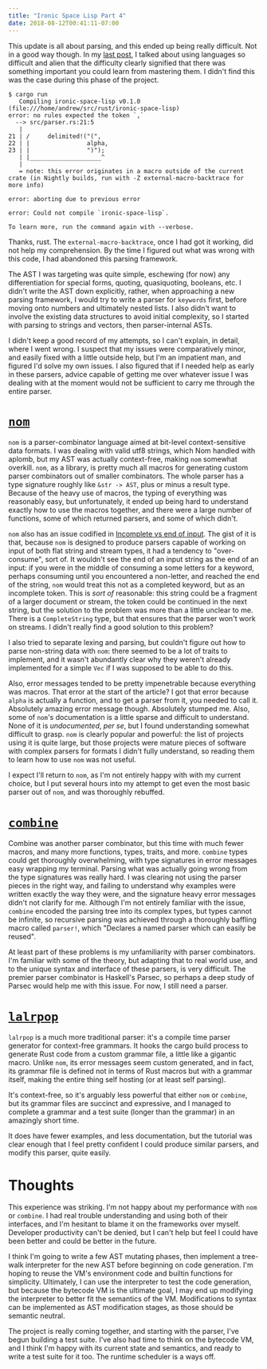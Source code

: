 ```yaml
---
title: "Ironic Space Lisp Part 4"
date: 2018-08-12T00:41:11-07:00
---
```


This update is all about parsing, and this ended up being really difficult. Not
in a good way though. In my [last post][last_post], I talked about using
languages so difficult and alien that the difficulty clearly signified that
there was something important you could learn from mastering them. I didn't find
this was the case during this phase of the project.


```
$ cargo run
   Compiling ironic-space-lisp v0.1.0 (file:///home/andrew/src/rust/ironic-space-lisp)                                                                                                                                                       
error: no rules expected the token `,`
  --> src/parser.rs:21:5
   |
21 | /     delimited!("(",
22 | |                alpha,
23 | |                ")");
   | |____________________^
   |
   = note: this error originates in a macro outside of the current crate (in Nightly builds, run with -Z external-macro-backtrace for more info)

error: aborting due to previous error

error: Could not compile `ironic-space-lisp`.

To learn more, run the command again with --verbose.
```


Thanks, rust. The `external-macro-backtrace`, once I had got it working, did not
help my comprehension. By the time I figured out what was wrong with this code,
I had abandoned this parsing framework.

The AST I was targeting was quite simple, eschewing (for now) any
differentiation for special forms, quoting, quasiquoting, booleans, etc. I
didn't write the AST down explicitly, rather, when approaching a new parsing
framework, I would try to write a parser for `keywords` first, before moving
onto numbers and ultimately nested lists. I also didn't want to involve the
existing data structures to avoid initial complexity, so I started with parsing
to strings and vectors, then parser-internal ASTs.

I didn't keep a good record of my attempts, so I can't explain, in detail, where
I went wrong. I suspect that my issues were comparatively minor, and easily
fixed with a little outside help, but I'm an impatient man, and figured I'd
solve my own issues. I also figured that if I needed help as early in these
parsers, advice capable of getting me over whatever issue I was dealing with
at the moment would not be sufficient to carry me through the entire parser.

# [`nom`][nom_link]

`nom` is a parser-combinator language aimed at bit-level context-sensitive data
formats. I was dealing with valid utf8 strings, which Nom handled with aplomb,
but my AST was actually context-free, making `nom` somewhat overkill. `nom`, as
a library, is pretty much all macros for generating custom parser combinators
out of smaller combinators. The whole parser has a type signature roughly like
`&str -> AST`, plus or minus a result type. Because of the heavy use of macros,
the typing of everything was reasonably easy, but unfortunately, it ended up
being hard to understand exactly how to use the macros together, and there were
a large number of functions, some of which returned parsers, and some of which
didn't.

`nom` also has an issue codified in [Incomplete vs end of input][nom_issue]. The
gist of it is that, because `nom` is designed to produce parsers capable of
working on input of both flat string and stream types, it had a tendency to
"over-consume", sort of. It wouldn't see the end of an input string as the end of
an input: if you were in the middle of consuming a some letters for a keyword,
perhaps consuming until you encountered a non-letter, and reached the end of the
string, `nom` would treat this not as a completed keyword, but as an incomplete
token. This is _sort of_ reasonable: this string could be a fragment of a larger
document or stream, the token could be continued in the next string, but the
solution to the problem was more than a little unclear to me. There is a
`CompleteString` type, but that ensures that the parser won't work on streams. I
didn't really find a good solution to this problem?

I also tried to separate lexing and parsing, but couldn't figure out how to
parse non-string data with `nom`: there seemed to be a lot of traits to
implement, and it wasn't abundantly clear why they weren't already implemented
for a simple `Vec` if I was supposed to be able to do this.

Also, error messages tended to be pretty impenetrable because everything was
macros. That error at the start of the article? I got that error because `alpha`
is actually a function, and to get a parser from it, you needed to call it.
Absolutely amazing error message though. Absolutely stumped me. Also, some of
`nom`'s documentation is a little sparse and difficult to understand. None of it
is _undocumented_, _per se_, but I found understanding somewhat difficult to
grasp. `nom` is clearly popular and powerful: the list of projects using it is
quite large, but those projects were mature pieces of software with complex
parsers for formats I didn't fully understand, so reading them to learn how to
use `nom` was not useful.

I expect I'll return to `nom`, as I'm not entirely happy with with my current
choice, but I put several hours into my attempt to get even the most basic
parser out of `nom`, and was thoroughly rebuffed.

# [`combine`][combine_link]

Combine was another parser combinator, but this time with much fewer macros, and
many more functions, types, traits, and more. `combine` types could get
thoroughly overwhelming, with type signatures in error messages easy wrapping my
terminal. Parsing what was actually going wrong from the type signatures was
really hard. I was clearing not using the parser pieces in the right way, and
failing to understand why examples were written exactly the way they were, and
the signature heavy error messages didn't not clarify for me. Although I'm not
entirely familiar with the issue, `combine` encoded the parsing tree into its
complex types, but types cannot be infinite, so recursive parsing was achieved
through a thoroughly baffling macro called `parser!`, which "Declares a named
parser which can easily be reused".

At least part of these problems is my unfamiliarity with parser combinators. I'm
familiar with some of the theory, but adapting that to real world use, and to
the unique syntax and interface of these parsers, is very difficult. The premier
parser combinator is Haskell's Parsec, so perhaps a deep study of Parsec would
help me with this issue. For now, I still need a parser.

# [`lalrpop`][lalrpop_link]

`lalrpop` is a much more traditional parser: it's a compile time parser
generator for context-free grammars. It hooks the cargo build process to
generate Rust code from a custom grammar file, a little like a gigantic macro.
Unlike `nom`, its error messages seem custom generated, and in fact, its grammar
file is defined not in terms of Rust macros but with a grammar itself, making
the entire thing self hosting (or at least self parsing).

It's context-free, so it's arguably less powerful that either `nom` or
`combine`, but its grammar files are succinct and expressive, and I managed to
complete a grammar and a test suite (longer than the grammar) in an amazingly
short time.

It does have fewer examples, and less documentation, but the tutorial was clear
enough that I feel pretty confident I could produce similar parsers, and modify
this parser, quite easily.

# Thoughts

This experience was striking. I'm not happy about my performance with `nom` or
`combine`. I had real trouble understanding and using both of their interfaces,
and I'm hesitant to blame it on the frameworks over myself. Developer
productivity can't be denied, but I can't help but feel I could have been better
and could be better in the future.

I think I'm going to write a few AST mutating phases, then implement a
tree-walk interpreter for the new AST before beginning on code generation. I'm
hoping to reuse the VM's environment code and builtin functions for simplicity.
Ultimately, I can use the interpreter to test the code generation, but because
the bytecode VM is the ultimate goal, I may end up modifying the interpreter to
better fit the semantics of the VM. Modifications to syntax can be implemented
as AST modification stages, as those should be semantic neutral.

The project is really coming together, and starting with the parser, I've begun
building a test suite. I've also had time to think on the bytecode VM, and I
think I'm happy with its current state and semantics, and ready to write a test
suite for it too. The runtime scheduler is a ways off.

[last_post]: /posts/2018-08-10-ironic-space-lisp-part-3/
[nom_link]: https://github.com/Geal/nom
[nom_issue]: https://github.com/Geal/nom/issues/271
[combine_link]: https://github.com/Marwes/combine
[lalrpop_link]: https://github.com/lalrpop/lalrpop
